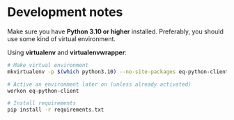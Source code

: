 # Development notes

Make sure you have **Python 3.10 or higher** installed. Preferably, you should
use some kind of virtual environment.

Using **virtualenv** and **virtualenvwrapper**:

```bash
# Make virtual environment
mkvirtualenv -p $(which python3.10) --no-site-packages eq-python-client

# Active an environment later on (unless already activated)
workon eq-python-client

# Install requirements
pip install -r requirements.txt
```
